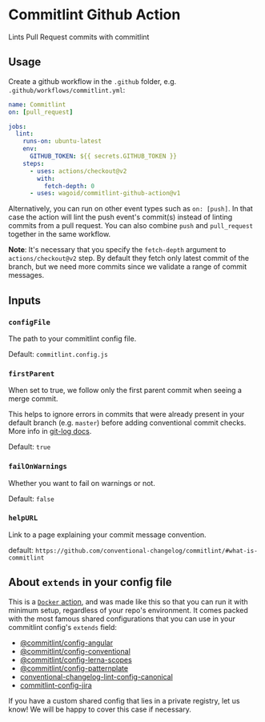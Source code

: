 # Commitlint Github Action

Lints Pull Request commits with commitlint

## Usage

Create a github workflow in the `.github` folder, e.g. `.github/workflows/commitlint.yml`:

```yaml
name: Commitlint
on: [pull_request]

jobs:
  lint:
    runs-on: ubuntu-latest
    env:
      GITHUB_TOKEN: ${{ secrets.GITHUB_TOKEN }}
    steps:
      - uses: actions/checkout@v2
        with:
          fetch-depth: 0
      - uses: wagoid/commitlint-github-action@v1
```

Alternatively, you can run on other event types such as `on: [push]`. In that case the action will lint the push event's commit(s) instead of linting commits from a pull request. You can also combine `push` and `pull_request` together in the same workflow.

**Note**: It's necessary that you specify the `fetch-depth` argument to `actions/checkout@v2` step. By default they fetch only latest commit of the branch, but we need more commits since we validate a range of commit messages.

## Inputs

### `configFile`

The path to your commitlint config file.

Default: `commitlint.config.js`

### `firstParent`

When set to true, we follow only the first parent commit when seeing a merge commit.

This helps to ignore errors in commits that were already present in your default branch (e.g. `master`) before adding conventional commit checks. More info in [git-log docs](https://git-scm.com/docs/git-log#Documentation/git-log.txt---first-parent).

Default: `true`

### `failOnWarnings`

Whether you want to fail on warnings or not.

Default: `false`

### `helpURL`

Link to a page explaining your commit message convention.

default: `https://github.com/conventional-changelog/commitlint/#what-is-commitlint`

## About `extends` in your config file

This is a [`Docker` action](https://github.com/actions/toolkit/blob/e2adf403d6d14a9ca7474976ccaca20f72ff8209/docs/action-types.md#why-would-i-choose-a-docker-action), and was made like this so that you can run it with minimum setup, regardless of your repo's environment. It comes packed with the most famous shared configurations that you can use in your commitlint config's `extends` field:

- [@commitlint/config-angular](https://github.com/conventional-changelog/commitlint/tree/master/%40commitlint/config-angular)
- [@commitlint/config-conventional](https://github.com/conventional-changelog/commitlint/tree/master/%40commitlint/config-conventional)
- [@commitlint/config-lerna-scopes](https://github.com/conventional-changelog/commitlint/tree/master/%40commitlint/config-lerna-scopes)
- [@commitlint/config-patternplate](https://github.com/conventional-changelog/commitlint/tree/master/%40commitlint/config-patternplate)
- [conventional-changelog-lint-config-canonical](https://github.com/gajus/conventional-changelog-lint-config-canonical)
- [commitlint-config-jira](https://github.com/Gherciu/commitlint-jira)

If you have a custom shared config that lies in a private registry, let us know! We will be happy to cover this case if necessary.
